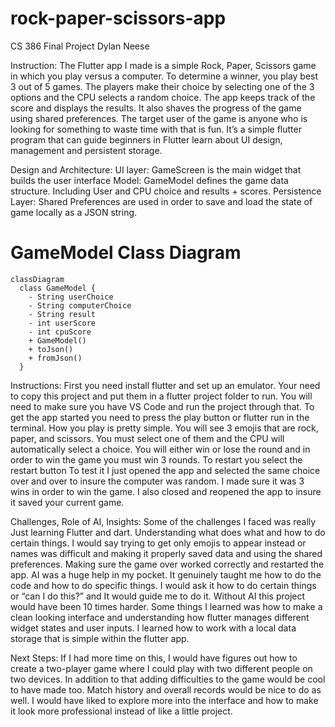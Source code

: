 # rock-paper-scissors-app

CS 386 Final Project
Dylan Neese

Instruction:
	The Flutter app I made is a simple Rock, Paper, Scissors game in which you play versus a computer. To determine a winner, you play best 3 out of 5 games. The players make their choice by selecting one of the 3 options and the CPU selects a random choice. The app keeps track of the score and displays the results. It also shaves the progress of the game using shared preferences.
	The target user of the game is anyone who is looking for something to waste time with that is fun. It’s a simple flutter program that can guide beginners in Flutter learn about UI design, management and persistent storage.

 
Design and Architecture:
UI layer: GameScreen is the main widget that builds the user interface 
Model: GameModel defines the game data structure. Including User and CPU choice and results + scores. 
Persistence Layer: Shared Preferences are used  in order to save and load the state of game locally as a JSON string. 


# GameModel Class Diagram

```mermaid
classDiagram
  class GameModel {
    - String userChoice
    - String computerChoice
    - String result
    - int userScore
    - int cpuScore
    + GameModel() 
    + toJson()
    + fromJson()
  }
```


Instructions:
First you need install flutter and set up an emulator. Your need to copy this project and put them in a flutter project folder to run. You will need to make sure you have VS Code and run the project through that. To get the app started you need to press the play button or flutter run in the terminal. 
	How you play is pretty simple. You will see 3 emojis that are rock, paper, and scissors. You must select one of them  and the CPU will automatically select a choice. You will either win or lose the round and in order to win the game you must win 3 rounds. To restart you select the restart button
To test it I just opened the app and selected the same choice over and over to insure the computer was random.  I made sure it was 3 wins in order to win the game. I also closed and reopened the app to insure it saved your current game.


Challenges, Role of AI, Insights:
Some of the challenges I faced was really Just learning Flutter and dart. Understanding what does what and how to do certain things. I would say trying to get only emojis to appear instead or names was difficult and making it properly saved data and using the shared preferences. Making sure the game over worked correctly and restarted the app.
AI was a huge help in my pocket. It genuinely taught me how to do the code and how to do specific things. I would ask it how to do certain things or “can I do this?” and It would guide me to do it. Without AI this project would have been 10 times harder. 
Some things I learned was how to make a clean looking interface and understanding how flutter manages different widget states and user inputs. I learned how to work with a local data storage that is simple within the flutter app. 


Next Steps:
If I had more time on this, I would have figures out how to create a two-player game where I could play with two different people on two devices. In addition to that adding difficulties to the game would be cool to have made too. Match history and overall records would be nice to do as well. I would have liked to explore more into the interface and how to make it look more professional instead of like a little project. 



